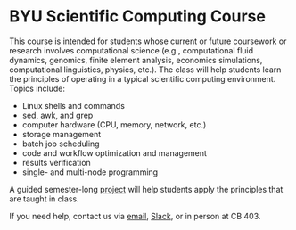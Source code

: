 ---
---

# BYU Scientific Computing Course

This course is intended for students whose current or future coursework or research involves computational science (e.g., computational fluid dynamics, genomics, finite element analysis, economics simulations, computational linguistics, physics, etc.). The class will help students learn the principles of operating in a typical scientific computing environment. Topics include:

- Linux shells and commands
- sed, awk, and grep
- computer hardware (CPU, memory, network, etc.)
- storage management
- batch job scheduling
- code and workflow optimization and management
- results verification
- single- and multi-node programming

A guided semester-long [project](project/overview.md) will help students apply the principles that are taught in class.

If you need help, contact us via [email](mailto:scicompcourse@byu.edu), [Slack](https://byu-sci-comp.slack.com), or in person at CB 403.
